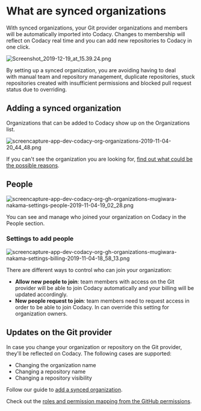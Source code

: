 # What are synced organizations

With synced organizations, your Git provider organizations and members will be automatically imported into Codacy. Changes to membership will reflect on Codacy real time and you can add new repositories to Codacy in one click.

![Screenshot_2019-12-19_at_15.39.24.png](/images/Screenshot_2019-12-19_at_15.39.24.png)

By setting up a synced organization, you are avoiding having to deal with manual team and repository management, duplicate repositories, stuck repositories created with insufficient permissions and blocked pull request status due to overriding.

## Adding a synced organization

Organizations that can be added to Codacy show up on the Organizations list.

![screencapture-app-dev-codacy-org-organizations-2019-11-04-20_44_48.png](/images/screencapture-app-dev-codacy-org-organizations-2019-11-04-20_44_48.png)

If you can't see the organization you are looking for, [find out what could be the possible reasons](/hc/en-us/articles/360010264500).

## People

![screencapture-app-dev-codacy-org-gh-organizations-mugiwara-nakama-settings-people-2019-11-04-19_02_28.png](/images/screencapture-app-dev-codacy-org-gh-organizations-mugiwara-nakama-settings-people-2019-11-04-19_02_28.png)

You can see and manage who joined your organization on Codacy in the People section.

### Settings to add people

![screencapture-app-dev-codacy-org-gh-organizations-mugiwara-nakama-settings-billing-2019-11-04-18_58_13.png](/images/screencapture-app-dev-codacy-org-gh-organizations-mugiwara-nakama-settings-billing-2019-11-04-18_58_13.png)

There are different ways to control who can join your organization:

-   **Allow new people to join**: team members with access on the Git
      provider will be able to join Codacy automatically and your billing
      will be updated accordingly.
-   **New people request to join**: team members need to request access
      in order to be able to join Codacy. In can override this setting for
      organization owners.

## Updates on the Git provider

In case you change your organization or repository on the Git provider, they'll be reflected on Codacy. The following cases are supported: 

-   Changing the organization name
-   Changing a repository name
-   Changing a repository visibility 

Follow our guide to [add a synced organization](/hc/en-us/articles/360010373499).

Check out the [roles and permission mapping from the GitHub permissions](/hc/en-us/articles/360010373559).

